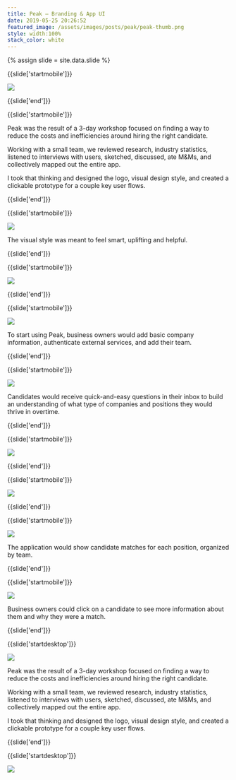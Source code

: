 ```yaml
---
title: Peak — Branding & App UI
date: 2019-05-25 20:26:52
featured_image: /assets/images/posts/peak/peak-thumb.png
style: width:100%
stack_color: white
---
```

{% assign slide = site.data.slide %}


{{slide['startmobile']}}

<div><img class='full-height' src='{{ site.url }}/assets/images/posts/peak/peak-1-mobile.png' srcset='{{ site.url }}/assets/images/posts/peak/peak-1-mobile.png 375w, {{ site.url }}/assets/images/posts/peak/peak-1-mobile@2x.png 750w, {{ site.url }}/assets/images/posts/peak/peak-1-mobile@3x.png 1125w'></div>


{{slide['end']}}


{{slide['startmobile']}}

Peak was the result of a 3-day workshop focused on finding a way to reduce the costs and inefficiencies around hiring the right candidate.

Working with a small team, we reviewed research, industry statistics, listened to interviews with users, sketched, discussed, ate M&Ms, and collectively mapped out the entire app.

I took that thinking and designed the logo, visual design style, and created a clickable prototype for a couple key user flows.

{{slide['end']}}



{{slide['startmobile']}}

<div><img class='full-height' src='{{ site.url }}/assets/images/posts/peak/peak-2-mobile.png' srcset='{{ site.url }}/assets/images/posts/peak/peak-2-mobile.png 375w, {{ site.url }}/assets/images/posts/peak/peak-2-mobile@2x.png 750w, {{ site.url }}/assets/images/posts/peak/peak-2-mobile@3x.png 1125w'></div>

<p class='bg'>The visual style was meant to feel smart, uplifting and helpful.</p>

{{slide['end']}}



{{slide['startmobile']}}

<div><img class='full-height' src='{{ site.url }}/assets/images/posts/peak/peak-3-mobile.png' srcset='{{ site.url }}/assets/images/posts/peak/peak-3-mobile.png 375w, {{ site.url }}/assets/images/posts/peak/peak-3-mobile@2x.png 750w, {{ site.url }}/assets/images/posts/peak/peak-3-mobile@3x.png 1125w'></div>

{{slide['end']}}



{{slide['startmobile']}}

<div><img class='full-height' src='{{ site.url }}/assets/images/posts/peak/peak-7-mobile.png' srcset='{{ site.url }}/assets/images/posts/peak/peak-7-mobile.png 375w, {{ site.url }}/assets/images/posts/peak/peak-7-mobile@2x.png 750w, {{ site.url }}/assets/images/posts/peak/peak-7-mobile@3x.png 1125w'></div>

<p class='bg-dark'>To start using Peak, business owners would add basic company information, authenticate external services, and add their team.</p>

{{slide['end']}}



{{slide['startmobile']}}

<div><img class='full-height' src='{{ site.url }}/assets/images/posts/peak/peak-4-mobile.png' srcset='{{ site.url }}/assets/images/posts/peak/peak-4-mobile.png 375w, {{ site.url }}/assets/images/posts/peak/peak-4-mobile@2x.png 750w, {{ site.url }}/assets/images/posts/peak/peak-4-mobile@3x.png 1125w'></div>

<p class='bg-dark'>Candidates would receive quick-and-easy questions in their inbox to build an understanding of what type of companies and positions they would thrive in overtime.</p>


{{slide['end']}}




{{slide['startmobile']}}

<div><img class='full-height' class='full-height' src='{{ site.url }}/assets/images/posts/peak/peak-5-mobile.png' srcset='{{ site.url }}/assets/images/posts/peak/peak-5-mobile.png 375w, {{ site.url }}/assets/images/posts/peak/peak-5-mobile@2x.png 750w, {{ site.url }}/assets/images/posts/peak/peak-5-mobile@3x.png 1125w'></div>

<p class='bg-dark'></p>

{{slide['end']}}



{{slide['startmobile']}}

<div><img class='full-height' src='{{ site.url }}/assets/images/posts/peak/peak-6-mobile.png' srcset='{{ site.url }}/assets/images/posts/peak/peak-6-mobile.png 375w, {{ site.url }}/assets/images/posts/peak/peak-6-mobile@2x.png 750w, {{ site.url }}/assets/images/posts/peak/peak-6-mobile@3x.png 1125w'></div>

<p class='bg-dark'></p>

{{slide['end']}}



{{slide['startmobile']}}

<div><img class='full-height' src='{{ site.url }}/assets/images/posts/peak/peak-8-mobile.png' srcset='{{ site.url }}/assets/images/posts/peak/peak-8-mobile.png 375w, {{ site.url }}/assets/images/posts/peak/peak-8-mobile@2x.png 750w, {{ site.url }}/assets/images/posts/peak/peak-8-mobile@3x.png 1125w'></div>

<p class='bg-dark'>The application would show candidate matches for each position, organized by team.</p>

{{slide['end']}}



{{slide['startmobile']}}

<div><img class='full-height' src='{{ site.url }}/assets/images/posts/peak/peak-9-mobile.png' srcset='{{ site.url }}/assets/images/posts/peak/peak-9-mobile.png 375w, {{ site.url }}/assets/images/posts/peak/peak-9-mobile@2x.png 750w, {{ site.url }}/assets/images/posts/peak/peak-9-mobile@3x.png 1125w'></div>

<p class='bg-dark'>Business owners could click on a candidate to see more information about them and why they were a match.</p>

{{slide['end']}}







{{slide['startdesktop']}}

<div><img class='full-width' src='{{ site.url }}/assets/images/posts/peak/peak-1@2x.png' srcset='{{ site.url }}/assets/images/posts/peak/peak-1.png 1024w, {{ site.url }}/assets/images/posts/peak/peak-1@2x.png 2048w, {{ site.url }}/assets/images/posts/peak/peak-1@3x.png 3072w'></div>

Peak was the result of a 3-day workshop focused on finding a way to reduce the costs and inefficiencies around hiring the right candidate.

Working with a small team, we reviewed research, industry statistics, listened to interviews with users, sketched, discussed, ate M&Ms, and collectively mapped out the entire app.

I took that thinking and designed the logo, visual design style, and created a clickable prototype for a couple key user flows.


{{slide['end']}}


{{slide['startdesktop']}}

<div class='row'>

<div><img src='{{ site.url }}/assets/images/posts/peak/peak-2@2x.png' srcset='{{ site.url }}/assets/images/posts/peak/peak-2.png 314w, {{ site.url }}/assets/images/posts/peak/peak-2@2x.png 628w, {{ site.url }}/assets/images/posts/peak/peak-2@3x.png 942w'></div><!--

--><div><img src='{{ site.url }}/assets/images/posts/peak/peak-3@2x.png' srcset='{{ site.url }}/assets/images/posts/peak/peak-3.png 474w, {{ site.url }}/assets/images/posts/peak/peak-3@2x.png 948w, {{ site.url }}/assets/images/posts/peak/peak-3@3x.png 1422w'></div>

</div>

<figcaption>The concentric outlines are meant to evoke radar, as if the logo is scanning the the market for the perfect candidate.</figcaption>


The visual style was designed to feel smart, uplifting and helpful.


{{slide['end']}}



{{slide['startdesktop']}}

<div><img src='{{ site.url }}/assets/images/posts/peak/peak-4@2x.png' srcset='{{ site.url }}/assets/images/posts/peak/peak-4.png 794w, {{ site.url }}/assets/images/posts/peak/peak-4@2x.png 1588w, {{ site.url }}/assets/images/posts/peak/peak-4@3x.png 2382w'></div>

To start using Peak, business owners would add basic company information, authenticate external services, and add their team.

{{slide['end']}}



{{slide['startdesktop']}}

<div><img src='{{ site.url }}/assets/images/posts/peak/peak-5@2x.png' srcset='{{ site.url }}/assets/images/posts/peak/peak-5.png 794w, {{ site.url }}/assets/images/posts/peak/peak-5@2x.png 1588w, {{ site.url }}/assets/images/posts/peak/peak-5@3x.png 2382w'></div>

Candidates would receive quick-and-easy questions in their inbox to build an understanding of what type of companies and positions they would thrive in overtime.

{{slide['end']}}



{{slide['startdesktop']}}

<div><img src='{{ site.url }}/assets/images/posts/peak/peak-6@2x.png' srcset='{{ site.url }}/assets/images/posts/peak/peak-6.png 794w, {{ site.url }}/assets/images/posts/peak/peak-6@2x.png 1588w, {{ site.url }}/assets/images/posts/peak/peak-6@3x.png 2382w'></div>

The application would show candidate matches for each position, organized by team.

{{slide['end']}}



{{slide['startdesktop']}}

<div><img src='{{ site.url }}/assets/images/posts/peak/peak-7@2x.png' srcset='{{ site.url }}/assets/images/posts/peak/peak-7.png 794w, {{ site.url }}/assets/images/posts/peak/peak-7@2x.png 1588w, {{ site.url }}/assets/images/posts/peak/peak-7@3x.png 2382w'></div>

Business owners could click on a candidate to see more information about them and why they were a match.

{{slide['end']}}



{{slide['startdesktop']}}

<div><img src='{{ site.url }}/assets/images/posts/peak/peak-8@2x.png' srcset='{{ site.url }}/assets/images/posts/peak/peak-8.png 794w, {{ site.url }}/assets/images/posts/peak/peak-8@2x.png 1588w, {{ site.url }}/assets/images/posts/peak/peak-8@3x.png 2382w'></div>

{{slide['end']}}
